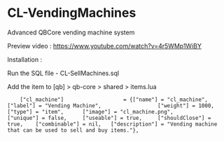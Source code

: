 # CL-VendingMachines
Advanced QBCore vending machine system

Preview video : https://www.youtube.com/watch?v=4r5WMp1WiBY

Installation :

Run the SQL file - CL-SellMachines.sql

Add the item to [qb] > qb-core > shared > items.lua

		["cl_machine"] 				 	 = {["name"] = "cl_machine", 			  			["label"] = "Vending Machine", 					["weight"] = 1000, 		["type"] = "item", 		["image"] = "cl_machine.png", 				["unique"] = false, 	["useable"] = true, 	["shouldClose"] = true,	   ["combinable"] = nil,   ["description"] = "Vending machine that can be used to sell and buy items."},
